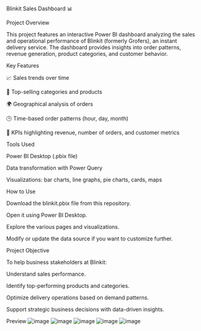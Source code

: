 Blinkit Sales Dashboard 📊


Project Overview


This project features an interactive Power BI dashboard analyzing the sales and operational performance of Blinkit (formerly Grofers), an instant delivery service.
The dashboard provides insights into order patterns, revenue generation, product categories, and customer behavior.

Key Features


📈 Sales trends over time

🛒 Top-selling categories and products

🌍 Geographical analysis of orders

🕒 Time-based order patterns (hour, day, month)

🎯 KPIs highlighting revenue, number of orders, and customer metrics

Tools Used


Power BI Desktop (.pbix file)

Data transformation with Power Query

Visualizations: bar charts, line graphs, pie charts, cards, maps

How to Use


Download the blinkit.pbix file from this repository.

Open it using Power BI Desktop.

Explore the various pages and visualizations.

Modify or update the data source if you want to customize further.

Project Objective


To help business stakeholders at Blinkit:

Understand sales performance.

Identify top-performing products and categories.

Optimize delivery operations based on demand patterns.

Support strategic business decisions with data-driven insights.

Preview
![image](https://github.com/user-attachments/assets/6c7b6198-2ff6-4e6f-a5e0-7c5b36ea5179)
![image](https://github.com/user-attachments/assets/2ae33957-c61f-400d-aefc-cd8c8ec37686)
![image](https://github.com/user-attachments/assets/3d8d89f5-7588-413e-a6b1-a3a914bf6b99)
![image](https://github.com/user-attachments/assets/61385094-e03b-4eeb-8f08-353e985519ef)
![image](https://github.com/user-attachments/assets/f75d2ec1-bb5a-4c71-9087-271578c1a99e)




